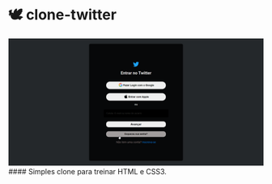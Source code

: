 # 🕊️ clone-twitter
<img src="./img/clone-twitter.png">
#### Simples clone para treinar HTML e CSS3.
